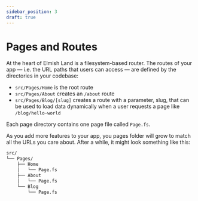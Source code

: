 ```yaml
---
sidebar_position: 3
draft: true
---
```


# Pages and Routes

At the heart of Elmish Land is a filesystem-based router. The routes of your app — i.e. the URL paths that users can access — are defined by the directories in your codebase:

* `src/Pages/Home` is the root route
* `src/Pages/About` creates an `/about` route
* `src/Pages/Blog/[slug]` creates a route with a parameter, slug, that can be used to load data dynamically when a user requests a page like `/blog/hello-world`

Each page directory contains one page file called `Page.fs`.

As you add more features to your app, you pages folder will grow to match all the URLs you care about. After a while, it might look something like this:

```bash
src/
└── Pages/
    ├── Home
    │   └── Page.fs
    ├── About
    │   └── Page.fs
    └── Blog
        └── Page.fs
```
